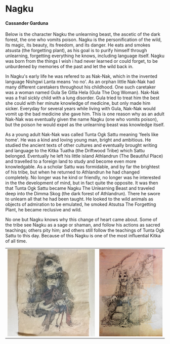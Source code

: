 # Nagku
#### Cassander Garduna

Below is the character Nagku the unlearning beast, the ascetic of the dark forest, the one who vomits poison. Nagku is the personification of the wild, its magic, its beauty, its freedom, and its danger. He eats and smokes atsusta (the forgetting plant), as his goal is to purify himself through unlearning, forgetting everything he knows, including language itself. Nagku was born from the things I wish i had never learned or could forget, to be unburdened by memories of the past and let the wild back in.  

In Nagku's early life he was refered to as Nak-Nak, which in the invented language Nishgwi Lanta means 'no no'. As an orphan little Nak-Nak had many different caretakers throughout his childhood. One such caretaker was a woman named Gula Se Gitla Hela (Gula The Dog Woman). Nak-Nak was a frail sickly child with a lung disorder. Gula tried to treat him the best she could with her minute knowledge of medicine, but only made him sicker. Everyday for several years while living with Gula, Nak-Nak would vomit up the bad medicine she gave him. This is one reason why as an adult Nak-Nak was eventually given the name Nagku (one who vomits poison), but the poison he would expel as the unlearning beast was knowledge itself. 
    
As a young adult Nak-Nak was called Tunta Ogk Sattu meaning 'feels like home'. He was a kind and loving young man, bright and ambitious. He studied the ancient texts of other cultures and eventually brought writing and language to the Kitka Tuatha (the Driftwood Tribe) which Sattu belonged. Eventually he left his little island Athlandrun (The Beautiful Place) and travelled to a foreign land to study and become even more knowledgable. As a scholar Sattu was formidable, and by far the brightest of his tribe, but when he returned to Athlandrun he had changed completely. No longer was he kind or friendly, no longer was he interested in the the development of mind, but in fact quite the opposite. It was then that Tunta Ogk Sattu became Nagku The Unlearning Beast and traveled deep into the Dimma Skog (the dark forest of Athlandrun). There he swore to unlearn all that he had been taught. He looked to the wild animals as objects of admiration to be emulated, he smoked Atsutsa The Forgetting Plant, he became reclusive and wild.
    
No one but Nagku knows why this change of heart came about. Some of the tribe see Nagku as a sage or shaman, and follow his actions as sacred teachings; others pity him; and others still follow the teachings of Tunta Ogk Sattu to this day. Because of this Nagku is one of the most influential Kitka of all time.

| | |
|-|-|
![](../gallery/imgs/cassander-1.jpeg) | ![](../gallery/imgs/cassander-2.jpeg)
    
